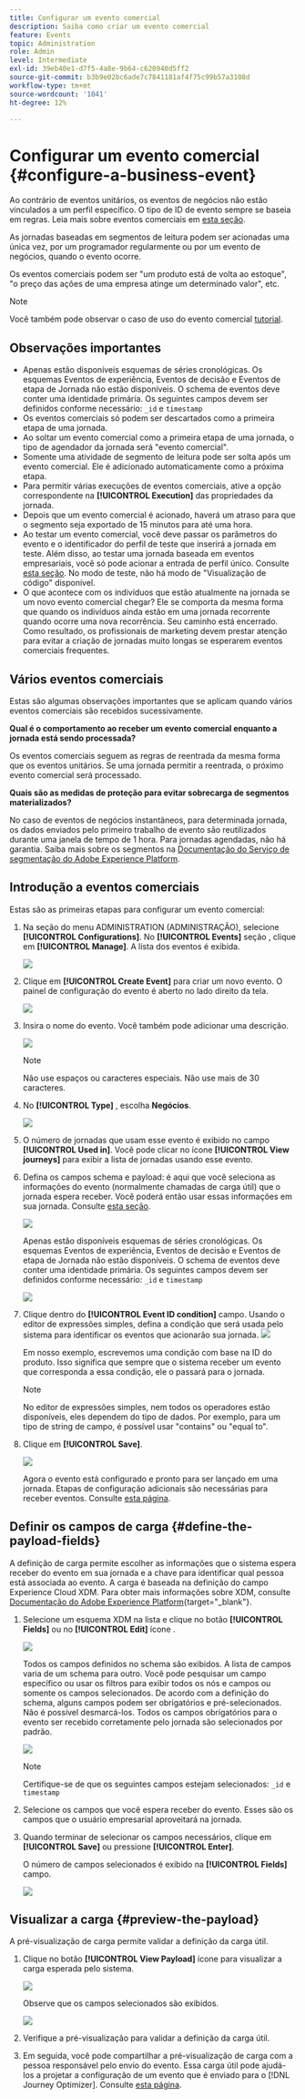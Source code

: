 ```yaml
---
title: Configurar um evento comercial
description: Saiba como criar um evento comercial
feature: Events
topic: Administration
role: Admin
level: Intermediate
exl-id: 39eb40e1-d7f5-4a8e-9b64-c620940d5ff2
source-git-commit: b3b9e02bc6ade7c7841181af4f75c99b57a3108d
workflow-type: tm+mt
source-wordcount: '1041'
ht-degree: 12%

---
```


# Configurar um evento comercial {#configure-a-business-event}

Ao contrário de eventos unitários, os eventos de negócios não estão vinculados a um perfil específico. O tipo de ID de evento sempre se baseia em regras. Leia mais sobre eventos comerciais em [esta seção](../event/about-events.md).

As jornadas baseadas em segmentos de leitura podem ser acionadas uma única vez, por um programador regularmente ou por um evento de negócios, quando o evento ocorre.

Os eventos comerciais podem ser &quot;um produto está de volta ao estoque&quot;, &quot;o preço das ações de uma empresa atinge um determinado valor&quot;, etc.

>[!NOTE]
>
>Você também pode observar o caso de uso do evento comercial [tutorial](https://experienceleague.adobe.com/docs/journey-optimizer-learn/tutorials/create-journeys/use-case-business-event.html).

## Observações importantes

* Apenas estão disponíveis esquemas de séries cronológicas. Os esquemas Eventos de experiência, Eventos de decisão e Eventos de etapa de Jornada não estão disponíveis. O schema de eventos deve conter uma identidade primária. Os seguintes campos devem ser definidos conforme necessário: `_id` e `timestamp`
* Os eventos comerciais só podem ser descartados como a primeira etapa de uma jornada.
* Ao soltar um evento comercial como a primeira etapa de uma jornada, o tipo de agendador da jornada será &quot;evento comercial&quot;.
* Somente uma atividade de segmento de leitura pode ser solta após um evento comercial. Ele é adicionado automaticamente como a próxima etapa.
* Para permitir várias execuções de eventos comerciais, ative a opção correspondente na **[!UICONTROL Execution]** das propriedades da jornada.
* Depois que um evento comercial é acionado, haverá um atraso para que o segmento seja exportado de 15 minutos para até uma hora.
* Ao testar um evento comercial, você deve passar os parâmetros do evento e o identificador do perfil de teste que inserirá a jornada em teste. Além disso, ao testar uma jornada baseada em eventos empresariais, você só pode acionar a entrada de perfil único. Consulte [esta seção](../building-journeys/testing-the-journey.md#test-business). No modo de teste, não há modo de &quot;Visualização de código&quot; disponível.
* O que acontece com os indivíduos que estão atualmente na jornada se um novo evento comercial chegar? Ele se comporta da mesma forma que quando os indivíduos ainda estão em uma jornada recorrente quando ocorre uma nova recorrência. Seu caminho está encerrado. Como resultado, os profissionais de marketing devem prestar atenção para evitar a criação de jornadas muito longas se esperarem eventos comerciais frequentes.

## Vários eventos comerciais

Estas são algumas observações importantes que se aplicam quando vários eventos comerciais são recebidos sucessivamente.

**Qual é o comportamento ao receber um evento comercial enquanto a jornada está sendo processada?**

Os eventos comerciais seguem as regras de reentrada da mesma forma que os eventos unitários. Se uma jornada permitir a reentrada, o próximo evento comercial será processado.

**Quais são as medidas de proteção para evitar sobrecarga de segmentos materializados?**

No caso de eventos de negócios instantâneos, para determinada jornada, os dados enviados pelo primeiro trabalho de evento são reutilizados durante uma janela de tempo de 1 hora. Para jornadas agendadas, não há garantia. Saiba mais sobre os segmentos na [Documentação do Serviço de segmentação do Adobe Experience Platform](https://experienceleague.adobe.com/docs/experience-platform/segmentation/home.html).

## Introdução a eventos comerciais

Estas são as primeiras etapas para configurar um evento comercial:

1. Na seção do menu ADMINISTRATION (ADMINISTRAÇÃO), selecione **[!UICONTROL Configurations]**. No  **[!UICONTROL Events]** seção , clique em **[!UICONTROL Manage]**. A lista dos eventos é exibida.

   ![](../assets/jo-event1.png)

1. Clique em **[!UICONTROL Create Event]** para criar um novo evento. O painel de configuração do evento é aberto no lado direito da tela.

   ![](../assets/jo-event2.png)

1. Insira o nome do evento. Você também pode adicionar uma descrição.

   ![](../assets/jo-event3-business.png)

   >[!NOTE]
   >
   >Não use espaços ou caracteres especiais. Não use mais de 30 caracteres.

1. No **[!UICONTROL Type]** , escolha **Negócios**.

   ![](../assets/jo-event3bis-business.png)

1. O número de jornadas que usam esse evento é exibido no campo **[!UICONTROL Used in]**. Você pode clicar no ícone **[!UICONTROL View journeys]** para exibir a lista de jornadas usando esse evento.

1. Defina os campos schema e payload: é aqui que você seleciona as informações do evento (normalmente chamadas de carga útil) que o jornada espera receber. Você poderá então usar essas informações em sua jornada. Consulte [esta seção](../event/about-creating-business.md#define-the-payload-fields).

   ![](../assets/jo-event5-business.png)

   Apenas estão disponíveis esquemas de séries cronológicas. Os esquemas Eventos de experiência, Eventos de decisão e Eventos de etapa de Jornada não estão disponíveis. O schema de eventos deve conter uma identidade primária. Os seguintes campos devem ser definidos conforme necessário: `_id` e `timestamp`

   ![](../assets/test-profiles-4.png)

1. Clique dentro do **[!UICONTROL Event ID condition]** campo. Usando o editor de expressões simples, defina a condição que será usada pelo sistema para identificar os eventos que acionarão sua jornada.
   ![](../assets/jo-event6-business.png)

   Em nosso exemplo, escrevemos uma condição com base na ID do produto. Isso significa que sempre que o sistema receber um evento que corresponda a essa condição, ele o passará para o jornada.

   >[!NOTE]
   >
   >No editor de expressões simples, nem todos os operadores estão disponíveis, eles dependem do tipo de dados. Por exemplo, para um tipo de string de campo, é possível usar &quot;contains&quot; ou &quot;equal to&quot;.

1. Clique em **[!UICONTROL Save]**.

   ![](../assets/journey7-business.png)

   Agora o evento está configurado e pronto para ser lançado em uma jornada. Etapas de configuração adicionais são necessárias para receber eventos. Consulte [esta página](../event/additional-steps-to-send-events-to-journey-orchestration.md).

## Definir os campos de carga {#define-the-payload-fields}

A definição de carga permite escolher as informações que o sistema espera receber do evento em sua jornada e a chave para identificar qual pessoa está associada ao evento. A carga é baseada na definição do campo Experience Cloud XDM. Para obter mais informações sobre XDM, consulte [Documentação do Adobe Experience Platform](https://experienceleague.adobe.com/docs/experience-platform/xdm/home.html){target=&quot;_blank&quot;}.

1. Selecione um esquema XDM na lista e clique no botão **[!UICONTROL Fields]** ou no **[!UICONTROL Edit]** ícone .

   ![](../assets/journey8-business.png)

   Todos os campos definidos no schema são exibidos. A lista de campos varia de um schema para outro. Você pode pesquisar um campo específico ou usar os filtros para exibir todos os nós e campos ou somente os campos selecionados. De acordo com a definição do schema, alguns campos podem ser obrigatórios e pré-selecionados. Não é possível desmarcá-los. Todos os campos obrigatórios para o evento ser recebido corretamente pelo jornada são selecionados por padrão.

   ![](../assets/journey9-business.png)

   >[!NOTE]
   >
   > Certifique-se de que os seguintes campos estejam selecionados: `_id` e `timestamp`

1. Selecione os campos que você espera receber do evento. Esses são os campos que o usuário empresarial aproveitará na jornada.

1. Quando terminar de selecionar os campos necessários, clique em **[!UICONTROL Save]** ou pressione **[!UICONTROL Enter]**.

   O número de campos selecionados é exibido na **[!UICONTROL Fields]** campo.

   ![](../assets/journey12-business.png)

## Visualizar a carga {#preview-the-payload}

A pré-visualização de carga permite validar a definição da carga útil.

1. Clique no botão **[!UICONTROL View Payload]** ícone para visualizar a carga esperada pelo sistema.

   ![](../assets/journey13-business.png)

   Observe que os campos selecionados são exibidos.

   ![](../assets/journey14-business.png)

1. Verifique a pré-visualização para validar a definição da carga útil.

1. Em seguida, você pode compartilhar a pré-visualização de carga com a pessoa responsável pelo envio do evento. Essa carga útil pode ajudá-los a projetar a configuração de um evento que é enviado para o [!DNL Journey Optimizer]. Consulte [esta página](../event/additional-steps-to-send-events-to-journey-orchestration.md).

